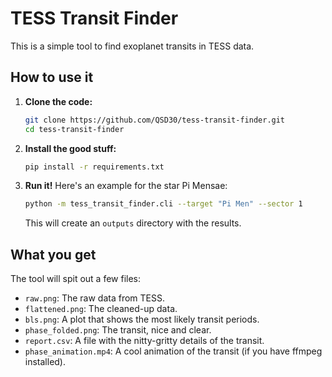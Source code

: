 # TESS Transit Finder

This is a simple tool to find exoplanet transits in TESS data.

## How to use it

1.  **Clone the code:**
    ```bash
    git clone https://github.com/QSD30/tess-transit-finder.git
    cd tess-transit-finder
    ```

2.  **Install the good stuff:**
    ```bash
    pip install -r requirements.txt
    ```

3.  **Run it!**
    Here's an example for the star Pi Mensae:
    ```bash
    python -m tess_transit_finder.cli --target "Pi Men" --sector 1
    ```
    This will create an `outputs` directory with the results.

## What you get

The tool will spit out a few files:

*   `raw.png`: The raw data from TESS.
*   `flattened.png`: The cleaned-up data.
*   `bls.png`: A plot that shows the most likely transit periods.
*   `phase_folded.png`: The transit, nice and clear.
*   `report.csv`: A file with the nitty-gritty details of the transit.
*   `phase_animation.mp4`: A cool animation of the transit (if you have ffmpeg installed).
